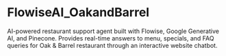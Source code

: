 # FlowiseAI_OakandBarrel
AI-powered restaurant support agent built with Flowise, Google Generative AI, and Pinecone. Provides real-time answers to menu, specials, and FAQ queries for Oak &amp; Barrel restaurant through an interactive website chatbot.
